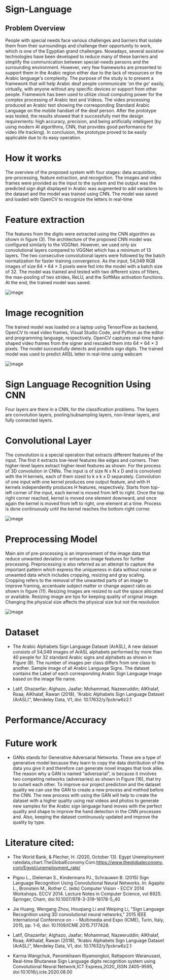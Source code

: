 # Sign-Language
## Problem Overview

People with special needs face various challenges and barriers that isolate them from their surroundings and challenge their opportunity to work, which is one of the Egyptian grand challenges. Nowadays, several assistive technologies have been developed to reduce many of these barriers and simplify the communication between special-needs persons and the surrounding environment. However, very few frameworks are presented to support them in the Arabic region either due to the lack of resources or the Arabic language's complexity. The purpose of the study is to present a framework that will help Arabic deaf people communicate 'on the go' easily, virtually, with anyone without any specific devices or support from other people. Framework has been used to utilize cloud computing power for the complex processing of Arabic text and Videos. The video processing produced an Arabic text showing the corresponding Standard Arabic Language on the mobile handset of the deaf person. After the prototype was tested, the results showed that it successfully met the design requirements: high accuracy, precision, and being artificially intelligent (by using modern AI algorithms, CNN, that provides good performance for video life tracking). In conclusion, the prototype proved to be easily applicable due to its easy operation.


# How it works
The overview of the proposed system with four stages: data acquisition, pre-processing, feature extraction, and recognition. The images and video frames were provided as the input to the system and the output was the predicted sign digit displayed in Arabic was augmented to add variations to the dataset and the model was trained using CNN. The model was saved and loaded with OpenCV to recognize the letters in real-time

# Feature extraction

The features from the digits were extracted using the CNN algorithm as shown in figure (3). The architecture of the proposed CNN model was configured similarly to the VGGNet. However, we used only six convolutional layers compared to VGGNet which has a minimum of 13 layers. The two consecutive convolutional layers were followed by the batch normalization for faster training convergence. As the input, 54,049 RGB images of size 64 × 64 × 3 pixels were fed into the model with a batch size of 32. The model was trained and tested with two different sizes of filters, the max-pooling of two strides, ReLU, and the SoftMax activation functions. At the end, the trained model was saved.

<img alt="image" src="https://user-images.githubusercontent.com/49916453/158060312-50b07841-25f3-4fd8-b8dc-a52d71454021.png">

# Image recognition

The trained model was loaded on a laptop using TensorFlow as backend, OpenCV to read video frames, Visual Studio Code, and Python as the editor and programming language, respectively. OpenCV captures real-time hand-shaped video frames from the signer and rescaled them into 64 × 64 × 3 pixels. The model successfully detects and predicts sign digits. The trained model was used to predict ARSL letter in real-time using webcam

<img alt="image" src="https://user-images.githubusercontent.com/49916453/158060280-fd2cc2d7-7f7d-4ffb-b4e2-b21afd07081c.png">

# Sign Language Recognition Using CNN

Four layers are there in a CNN, for the classification problems. The layers are convolution layers, pooling/subsampling layers, non-linear layers, and fully connected layers. 

# Convolutional Layer 

The convolution is a special operation that extracts different features of the input. The first it extracts low-level features like edges and corners. Then higher-level layers extract higher-level features as shown. For the process of 3D convolution in CNNs. The input is of size N x N x D and is convolved with the H kernels, each of them sized to k x k x D separately. Convolution of one input with one kernel produces one output feature, and with H kernels independently produces H features, respectively. Starts from top-left corner of the input, each kernel is moved from left to right. Once the top right corner reached, kernel is moved one element downward, and once again the kernel is moved from left to right, one element at a time. Process is done continuously until the kernel reaches the bottom-right corner. 

<img alt="image" src="https://user-images.githubusercontent.com/49916453/158060248-7471dde2-c4c5-44b3-83c0-5ba15496b8dd.png">

# Preprocessing Model

Main aim of pre-processing is an improvement of the image data that reduce unwanted deviation or enhances image features for further processing. Preprocessing is also referred as an attempt to capture the important pattern which express the uniqueness in data without noise or unwanted data which includes cropping, resizing and gray scaling. Cropping refers to the removal of the unwanted parts of an image to improve framing, accentuate subject matter or change aspect ratio as shown in figure (11). Resizing Images are resized to suit the space allocated or available. Resizing image are tips for keeping quality of original image. Changing the physical size affects the physical size but not the resolution

<img alt="image" src="https://user-images.githubusercontent.com/49916453/158060201-1215c67e-4168-4db2-9047-7621a2ea4240.png"> 

  
# Dataset

 - The Arabic Alphabets Sign Language Dataset (ArASL), A new dataset consists of 54,049 images of ArASL alphabets performed by more than 40 people for 32 standard Arabic signs and alphabets as shown in Figure (8). The number of images per class differs from one class to another. Sample image of all Arabic Language Signs. The dataset contains the Label of each corresponding Arabic Sign Language Image based on the image file name.

 - Latif, Ghazanfar; Alghazo, Jaafar; Mohammad, Nazeeruddin; AlKhalaf, Roaa; AlKhalaf, Rawan (2018), “Arabic Alphabets Sign Language Dataset (ArASL)”, Mendeley Data, V1, doi: 10.17632/y7pckrw6z2.1 


# Performance/Accuracy


# Future work
  - GANs stands for Generative Adversarial Networks. These are a type of generative model because they learn to copy the data distribution of the data you give it and therefore can generate novel images that look alike.  The reason why a GAN is named “adversarial”, is because it involves two competing networks (adversaries) as shown in Figure (16), that try to outwit each other. To improve our project prediction and the dataset quality we can use the GAN to create a new process and method before the CNN. The new process with using the GAN will help to create the dataset with a higher quality using real videos and photos to generate new samples for the Arabic sign language hand moves with the perfect quality and shape to improve the hand detection in the CNN processes and. Also, keeping the dataset continuously updated and improve the quality by type. 
 


# Literature cited:

  - The World Bank, & Plecher, H. (2020, October 13). Egypt Unemployment ratedata,chart.TheGlobalEconomy.Com.https://www.theglobaleconomy.com/Egypt/unemployment_rate/

  - Pigou L., Dieleman S., Kindermans PJ., Schrauwen B. (2015) Sign Language Recognition Using Convolutional Neural Networks. In: Agapito L., Bronstein M., Rother C. (eds) Computer Vision - ECCV 2014 Workshops. ECCV 2014. Lecture Notes in Computer Science, vol 8925. Springer, Cham, doi:10.1007/978-3-319-16178-5_40

  - Jie Huang, Wengang Zhou, Houqiang Li and Weiping Li, "Sign Language Recognition using 3D convolutional neural networks," 2015 IEEE International Conference on - - Multimedia and Expo (ICME), Turin, Italy, 2015, pp. 1-6, doi: 10.1109/ICME.2015.7177428. 

  - Latif, Ghazanfar; Alghazo, Jaafar; Mohammad, Nazeeruddin; AlKhalaf, Roaa; AlKhalaf, Rawan (2018), “Arabic Alphabets Sign Language Dataset (ArASL)”, Mendeley Data, V1, doi: 10.17632/y7pckrw6z2.1

  - Karma Wangchuk, Panomkhawn Riyamongkol, Rattapoom Waranusast, Real-time Bhutanese Sign Language digits recognition system using Convolutional Neural Network,ICT Express,2020,,ISSN 2405-9595, doi:10.1016/j.icte.2020.08.00

